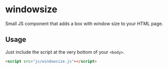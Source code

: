 # windowsize

Small JS component that adds a box with window size to your HTML page.

## Usage

Just include the script at the very bottom of your `<body>`.

```html
<script src="js/windowsize.js"></script>
```